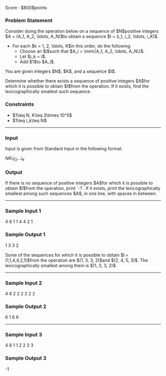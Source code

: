 
<div>

<span>

<span>

<p>
Score : $800$points
</p>

<div>

<section>

### **Problem Statement**

<p>
Consider doing the operation below on a sequence of $N$positive integers $A = (A_1, A_2, \ldots, A_N)$to obtain a sequence $I = (i_1, i_2, \ldots, i_K)$.
</p>

<ul>

<li>
For each $k = 1, 2, \ldots, K$in this order, do the following.
<ul>

<li>
Choose an $i$such that $A_i = \min\{A_1, A_2, \ldots, A_N\}$.
</li>

<li>
Let $i_k = i$.
</li>

<li>
Add $1$to $A_i$.
</li>

</ul>

</li>

</ul>

<p>
You are given integers $N$, $K$, and a sequence $I$.
</p>

<p>
Determine whether there exists a sequence of positive integers $A$for which it is possible to obtain $I$from the operation. If it exists, find the lexicographically smallest such sequence.
</p>

</section>

</div>

<div>

<section>

### **Constraints**

<ul>

<li>
$1\leq N, K\leq 3\times 10^5$
</li>

<li>
$1\leq i_k\leq N$
</li>

</ul>

</section>

</div>

---

<div>

<div>

<section>

### **Input**

<p>
Input is given from Standard Input in the following format:
</p>

<div>

$N$$K$$i_1$$i_2$$\ldots$$i_K$
</div>

</section>

</div>

<div>

<section>

### **Output**

<p>
If there is no sequence of positive integers $A$for which it is possible to obtain $I$from the operation, print `-1`.
If it exists, print the lexicographically smallest among such sequences $A$, in one line, with spaces in between.
</p>

</section>

</div>

</div>

---

<div>

<section>

### **Sample Input 1**

<div>

4 6
1 1 4 4 2 1

</div>

</section>

</div>

<div>

<section>

### **Sample Output 1**

<div>

1 3 3 2

</div>

<p>
Some of the sequences for which it is possible to obtain $I = (1,1,4,4,2,1)$from the operation are $(1, 3, 3, 2)$and $(2, 4, 5, 3)$. The lexicographically smallest among them is $(1, 3, 3, 2)$.
</p>

</section>

</div>

---

<div>

<section>

### **Sample Input 2**

<div>

4 6
2 2 2 2 2 2

</div>

</section>

</div>

<div>

<section>

### **Sample Output 2**

<div>

6 1 6 6

</div>

</section>

</div>

---

<div>

<section>

### **Sample Input 3**

<div>

4 6
1 1 2 2 3 3

</div>

</section>

</div>

<div>

<section>

### **Sample Output 3**

<div>

-1

</div>

</section>

</div>

</span>

</span>

</div>
